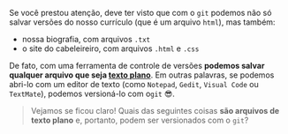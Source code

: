 Se você prestou atenção, deve ter visto que com o `git` podemos não só salvar versões do nosso currículo (que é um arquivo `html`), mas também:

* nossa biografia, com arquivos `.txt`
* o site do cabeleireiro, com arquivos `.html` e `.css`

De fato, com uma ferramenta de controle de versões **podemos salvar qualquer arquivo que seja [texto 
plano](https://pt.wikipedia.org/wiki/Arquivo_de_texto)**. Em outras palavras, se podemos abri-lo com um editor de texto (como `Notepad`, `Gedit`, `Visual Code` ou `TextMate`), podemos versioná-lo com o`git` :sunglasses:.

> Vejamos se ficou claro! Quais das seguintes coisas **são arquivos de texto plano** e, portanto, podem ser versionados com o `git`?
